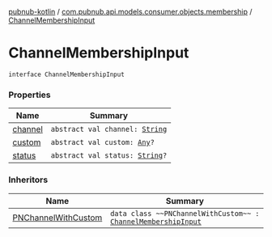 [pubnub-kotlin](../../index.md) / [com.pubnub.api.models.consumer.objects.membership](../index.md) / [ChannelMembershipInput](./index.md)

# ChannelMembershipInput

`interface ChannelMembershipInput`

### Properties

| Name | Summary |
|---|---|
| [channel](channel.md) | `abstract val channel: `[`String`](https://kotlinlang.org/api/latest/jvm/stdlib/kotlin/-string/index.html) |
| [custom](custom.md) | `abstract val custom: `[`Any`](https://kotlinlang.org/api/latest/jvm/stdlib/kotlin/-any/index.html)`?` |
| [status](status.md) | `abstract val status: `[`String`](https://kotlinlang.org/api/latest/jvm/stdlib/kotlin/-string/index.html)`?` |

### Inheritors

| Name | Summary |
|---|---|
| [PNChannelWithCustom](../-p-n-channel-with-custom/index.md) | `data class ~~PNChannelWithCustom~~ : `[`ChannelMembershipInput`](./index.md) |
